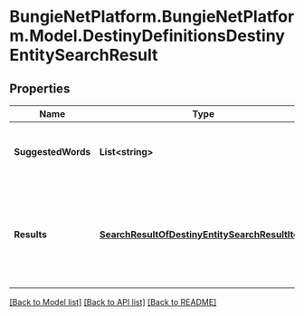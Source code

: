 # BungieNetPlatform.BungieNetPlatform.Model.DestinyDefinitionsDestinyEntitySearchResult
## Properties

Name | Type | Description | Notes
------------ | ------------- | ------------- | -------------
**SuggestedWords** | **List&lt;string&gt;** | A list of suggested words that might make for better search results, based on the text searched for. | [optional] 
**Results** | [**SearchResultOfDestinyEntitySearchResultItem**](SearchResultOfDestinyEntitySearchResultItem.md) | The items found that are matches/near matches for the searched-for term, sorted by something vaguely resembling \&quot;relevance\&quot;. Hopefully this will get better in the future. | [optional] 

[[Back to Model list]](../README.md#documentation-for-models) [[Back to API list]](../README.md#documentation-for-api-endpoints) [[Back to README]](../README.md)

